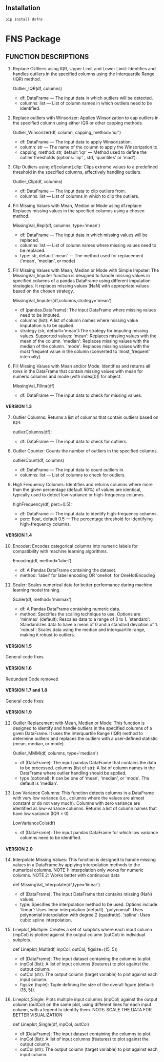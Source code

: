 ## Installation

```bash
pip install dsfns
```

# FNS Package

## FUNCTION DESCRIPTIONS

1. Replace OUtliers using IQR, Upper Limit and Lower Limit:
   Identifies and handles outliers in the specified columns using the Interquartile Range (IQR) method.

    Outlier_IQR(df, columns)

    - df: DataFrame — The input data in which outliers will be detected.
    - columns: list — List of column names in which outliers need to be identified.

2. Replace outliers with Winsorizer:
   Applies Winsorization to cap outliers in the specified column using either IQR or other capping methods.

    Outlier_Winsorizer(df, column, capping_method='iqr')

    - df: DataFrame — The input data to apply Winsorization.
    - column: str — The name of the column to apply the Winsorization to.
    - capping_method: str, default 'iqr' — Method used to define the outlier thresholds (options: 'iqr' , std, 'quantiles' or 'mad').

3. Clip Outliers using df[column].clip:
   Clips extreme values to a predefined threshold in the specified columns, effectively handling outliers.

    Outlier_Clip(df, columns)

    - df: DataFrame — The input data to clip outliers from.
    - columns: list — List of columns in which to clip the outliers.

4. Fill Missing Values with Mean, Median or Mode using df.replace:
   Replaces missing values in the specified columns using a chosen method.

    MissingVal_Repl(df, columns, type='mean')

    - df: DataFrame — The input data in which missing values will be replaced.
    - columns: list — List of column names where missing values need to be replaced.
    - type: str, default 'mean' — The method used for replacement ('mean', 'median', or mode)

5. Fill Missing Values with Mean, Median or Mode with Simple Imputer:
   The MissingVal_Imputer function is designed to handle missing values in specified columns of a pandas DataFrame using different imputation strategies. It replaces missing values (NaN) with appropriate values based on the chosen strategy.

    MissingVal_Imputer(df,columns,strategy='mean')

    - df (pandas.DataFrame): The input DataFrame where missing values need to be imputed.
    - columns (list): A list of column names where missing value imputation is to be applied.
    - strategy (str, default='mean'):The strategy for imputing missing values. Supported values:
      'mean': Replaces missing values with the mean of the column.
      'median': Replaces missing values with the median of the column.
      'mode': Replaces missing values with the most frequent value in the column (converted to 'most_frequent' internally).

6. Fill Missing Values with Mean and/or Mode:
   Identifies and returns all rows in the DataFrame that contain missing values with mean for numeric columns and mode (with index[0]) for object.

    MissingVal_Fillna(df)

    - df: DataFrame — The input data to check for missing values.

#### VERSION 1.3

7. Outlier Columns:
   Returns a list of columns that contain outliers based on IQR.

    outlierColumns(df):

    - df: DataFrame — The input data to check for outliers.

8. Outlier Counter:
   Counts the number of outliers in the specified columns.

    outlierCount(df, columns)

    - df: DataFrame — The input data to count outliers in.
    - columns: list — List of columns to check for outliers.

9. High Frequency Columns:
   Identifies and returns columns where more than the given percentage (default 50%) of values are identical, typically used to detect low-variance or high-frequency columns.

    highFrequency(df, perc=0.5):

    - df: DataFrame — The input data to identify high-frequency columns.
    - perc: float, default 0.5 — The percentage threshold for identifying high-frequency columns.

#### VERSION 1.4

10. Encoder:
    Encodes categorical columns into numeric labels for compatibility with machine learning algorithms.

    Encoding(df, method='label')

    -   df: A Pandas DataFrame containing the dataset.
    -   method: 'label' for label encoding OR 'onehot' for OneHotEncoding

11. Scaler:
    Scales numerical data for better performance during machine learning model training.

    Scaler(df, method='minmax')

    -   df: A Pandas DataFrame containing numeric data.
    -   method: Specifies the scaling technique to use. Options are:
        'minmax' (default): Rescales data to a range of 0 to 1.
        'standard': Standardizes data to have a mean of 0 and a standard deviation of 1.
        'robust': Scales data using the median and interquartile range, making it robust to outliers.

#### VERSION 1.5

General code fixes

#### VERSION 1.6

Redundant Code removed

#### VERSION 1.7 and 1.8

General code fixes

#### VERSION 1.9

12. Outlier Replacement with Mean, Median or Mode:
    This function is designed to identify and handle outliers in the specified columns of a given DataFrame. It uses the Interquartile Range (IQR) method to determine outliers and replaces the outliers with a user-defined statistic (mean, median, or mode).

    Outlier_MMM(df, columns, type='median')

    -   df (DataFrame): The input pandas DataFrame that contains the data to be processed.
        columns (list of str): A list of column names in the DataFrame where outlier handling should be applied.
    -   type (optional): It can be one of 'mean', 'median', or 'mode'. The default is 'median'.

13. Low Variance Columns:
    This function detects columns in a DataFrame with very low variance (i.e., columns where the values are almost constant or do not vary much). Columns with zero variance are identified as low-variance columns. Returns a list of column names that have low variance (IQR = 0)

    LowVarianceCols(df)

    -   df (DataFrame): The input pandas DataFrame for which low variance columns need to be identified.

#### VERSION 2.0

14. Interpolate Missing Values:
    This function is designed to handle missing values in a DataFrame by applying interpolation methods to the numerical columns.
    NOTE 1: Interpolation only works for numeric columns.
    NOTE 2: Works better with continuous data

    def MissingVal_Interpolate(df,type='linear')

    -   df (DataFrame): The input DataFrame that contains missing (NaN) values.
    -   type: Specifies the interpolation method to be used. Options include:
        'linear': Uses linear interpolation (default).
        'polynomial': Uses polynomial interpolation with degree 2 (quadratic).
        'spline': Uses cubic spline interpolation.

15. Lineplot_Multiple:
    Creates a set of subplots where each input column (inpCol) is plotted against the output column (outCol) in individual subplots.

    def Lineplot_Multi(df, inpCol, outCol, figsize=(15, 5))

    -   df (DataFrame): The input dataset containing the columns to plot.
    -   inpCol (list): A list of input columns (features) to plot against the output column.
    -   outCol (str): The output column (target variable) to plot against each input column.
    -   figsize (tuple): Tuple defining the size of the overall figure (default: (15, 5)).

16. Lineplot_Single:
    Plots multiple input columns (inpCol) against the output column (outCol) on the same plot, using different lines for each input column, with a legend to identify them.
    NOTE: SCALE THE DATA FOR BETTER VISUALIZATION

    def Lineplot_Single(df, inpCol, outCol)

    -   df (DataFrame): The input dataset containing the columns to plot.
    -   inpCol (list): A list of input columns (features) to plot against the output column.
    -   outCol (str): The output column (target variable) to plot against each input column.
